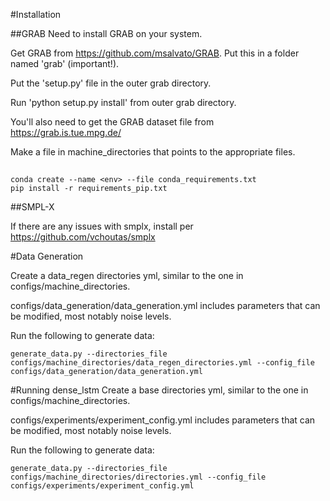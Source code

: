 
#Installation

##GRAB
Need to install GRAB on your system.

Get GRAB from https://github.com/msalvato/GRAB. Put this in a folder named 'grab' (important!).

Put the 'setup.py' file in the outer grab directory.

Run 'python setup.py install' from outer grab directory.

You'll also need to get the GRAB dataset file from https://grab.is.tue.mpg.de/

Make a file in machine_directories that points to the appropriate files.

##

    conda create --name <env> --file conda_requirements.txt
    pip install -r requirements_pip.txt

##SMPL-X

If there are any issues with smplx, install per https://github.com/vchoutas/smplx

#Data Generation

Create a data_regen directories yml, similar to the one in configs/machine_directories.

configs/data_generation/data_generation.yml includes parameters that can be modified, most notably noise levels.


Run the following to generate data:

    generate_data.py --directories_file configs/machine_directories/data_regen_directories.yml --config_file configs/data_generation/data_generation.yml


#Running dense_lstm
Create a base directories yml, similar to the one in configs/machine_directories.

configs/experiments/experiment_config.yml includes parameters that can be modified, most notably noise levels.


Run the following to generate data:

    generate_data.py --directories_file configs/machine_directories/directories.yml --config_file configs/experiments/experiment_config.yml

